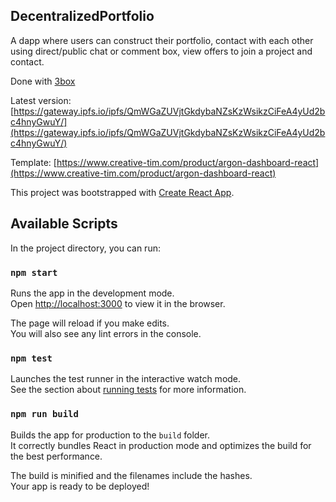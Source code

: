 ## DecentralizedPortfolio

A dapp where users can construct their portfolio, contact with each other using direct/public chat or comment box, view offers to join a project and contact.

Done with [3box](https://3box.io/)

Latest version: [https://gateway.ipfs.io/ipfs/QmWGaZUVjtGkdybaNZsKzWsikzCiFeA4yUd2bc4hnyGwuY/](https://gateway.ipfs.io/ipfs/QmWGaZUVjtGkdybaNZsKzWsikzCiFeA4yUd2bc4hnyGwuY/)

Template: [https://www.creative-tim.com/product/argon-dashboard-react](https://www.creative-tim.com/product/argon-dashboard-react)

This project was bootstrapped with [Create React App](https://github.com/facebook/create-react-app).

## Available Scripts

In the project directory, you can run:

### `npm start`

Runs the app in the development mode.<br />
Open [http://localhost:3000](http://localhost:3000) to view it in the browser.

The page will reload if you make edits.<br />
You will also see any lint errors in the console.

### `npm test`

Launches the test runner in the interactive watch mode.<br />
See the section about [running tests](https://facebook.github.io/create-react-app/docs/running-tests) for more information.

### `npm run build`

Builds the app for production to the `build` folder.<br />
It correctly bundles React in production mode and optimizes the build for the best performance.

The build is minified and the filenames include the hashes.<br />
Your app is ready to be deployed!
